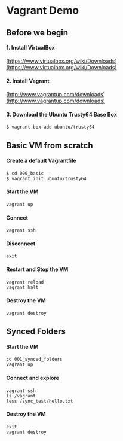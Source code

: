 # Vagrant Demo

## Before we begin

#### 1. Install VirtualBox

[https://www.virtualbox.org/wiki/Downloads](https://www.virtualbox.org/wiki/Downloads)

#### 2. Install Vagrant

[http://www.vagrantup.com/downloads](http://www.vagrantup.com/downloads)


#### 3. Download the Ubuntu Trusty64 Base Box

```
$ vagrant box add ubuntu/trusty64
```
 
## Basic VM from scratch


#### Create a default Vagrantfile

```
$ cd 000_basic
$ vagrant init ubuntu/trusty64
```

#### Start the VM

```
vagrant up
```

#### Connect

```
vagrant ssh
```

#### Disconnect

```
exit
```

#### Restart and Stop the VM

```
vagrant reload
vagrant halt
```

#### Destroy the VM

```
vagrant destroy
```

## Synced Folders

#### Start the VM

```
cd 001_synced_folders
vagrant up
```

#### Connect and explore

```
vagrant ssh
ls /vagrant
less /sync_test/hello.txt
```

#### Destroy the VM

```
exit
vagrant destroy
```